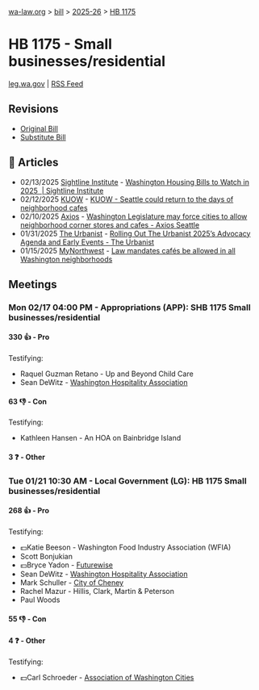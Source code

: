 [wa-law.org](/) > [bill](/bill/) > [2025-26](/bill/2025-26/) > [HB 1175](/bill/2025-26/hb/1175/)

# HB 1175 - Small businesses/residential
[leg.wa.gov](https://app.leg.wa.gov/billsummary?BillNumber=1175&Year=2025&Initiative=false) | [RSS Feed](./rss.xml)

## Revisions
* [Original Bill](1/)
* [Substitute Bill](S/)

## 📰 Articles
* 02/13/2025 [Sightline Institute](/org/sightline_institute/) - [Washington Housing Bills to Watch in 2025  | Sightline Institute](https://www.sightline.org/2025/02/13/washington-housing-bills-to-watch-in-2025/#:~:text=HB%201175)
* 02/12/2025 [KUOW](/org/kuow/) - [KUOW - Seattle could return to the days of neighborhood cafes](https://www.kuow.org/stories/seattle-could-return-to-the-days-of-neighborhood-c#:~:text=and%20read%20the%20bill%20here.)
* 02/10/2025 [Axios](/org/axios/) - [Washington Legislature may force cities to allow neighborhood corner stores and cafes - Axios Seattle](https://www.axios.com/local/seattle/2025/02/10/neighborhood-cafe-law-washington-state#:~:text=House%20Bill%201175)
* 01/31/2025 [The Urbanist](/org/the_urbanist/) - [Rolling Out The Urbanist 2025’s Advocacy Agenda and Early Events - The Urbanist](https://www.theurbanist.org/2025/01/31/the-urbanist-2025s-advocacy-agenda/#:~:text=House%20Bill%201175)
* 01/15/2025 [MyNorthwest](/org/mynorthwest/) - [Law mandates cafés be allowed in all Washington neighborhoods](https://mynorthwest.com/ktth/ktth-opinion/rantz-new-law-brings-small-cafes-to-every-washington-neighborhood-that-wants-one/4028664#:~:text=House%20Bill%201175)

## Meetings
### Mon 02/17 04:00 PM - Appropriations (APP): SHB 1175 Small businesses/residential
#### 330 👍 - Pro
Testifying:
* Raquel Guzman Retano - Up and Beyond Child Care
* Sean DeWitz - [Washington Hospitality Association](/org/washington_hospitality_association/)

#### 63 👎 - Con
Testifying:
* Kathleen Hansen - An HOA on Bainbridge Island

#### 3 ❓ - Other

### Tue 01/21 10:30 AM - Local Government (LG): HB 1175 Small businesses/residential
#### 268 👍 - Pro
Testifying:
* 💵Katie Beeson - Washington Food Industry Association (WFIA)
* Scott Bonjukian
* 💵Bryce Yadon - [Futurewise](/org/futurewise/)
* Sean DeWitz - [Washington Hospitality Association](/org/washington_hospitality_association/)
* Mark Schuller - [City of Cheney](/org/city_of_cheney/)
* Rachel Mazur - Hillis, Clark, Martin & Peterson
* Paul Woods

#### 55 👎 - Con

#### 4 ❓ - Other
Testifying:
* 💵Carl Schroeder - [Association of Washington Cities](/org/association_of_washington_cities/)
